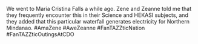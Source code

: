 We went to Maria Cristina Falls a while ago. Zene and Zeanne told me that they frequently encounter this in their Science and HEKASI subjects, and they added that this particular waterfall generates electricity for Northern Mindanao. #AmaZene #AweZeanne #FanTAZZticNation #FanTAZZticOutingsAtCDO